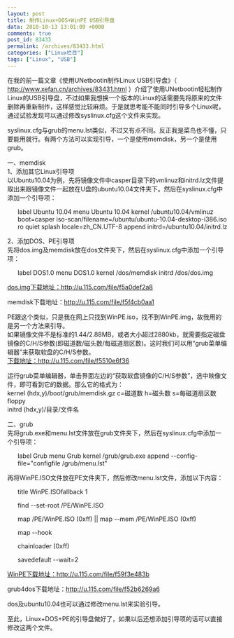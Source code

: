```yaml
---
layout: post
title: 制作Linux+DOS+WinPE USB引导盘
data: 2010-10-13 13:01:09 +0000
comments: true
post_id: 83433
permalink: /archives/83433.html
categories: ["Linux栏目"]
tags: ["Linux", "USB"]
---
```


在我的前一篇文章《使用UNetbootin制作Linux USB引导盘》（ http://www.xefan.cn/archives/83431.html ）介绍了使用UNetbootin轻松制作Linux的USB引导盘，不过如果我想换一个版本的Linux的话需要先将原来的文件删除再重新制作，这样感觉比较麻烦。于是就思考能不能同时引导多个Linux呢，通过试验发现可以通过修改syslinux.cfg这个文件来实现。

syslinux.cfg与grub的menu.lst类似，不过又有点不同。反正我是菜鸟也不懂，只要能用就行。有两个方法可以实现引导，一个是使用memdisk，另一个是使用grub。

一、memdisk  
1、添加其它Linux引导项  
以Ubuntu10.04为例，先将镜像文件中casper目录下的vmlinuz和initrd.lz文件提取出来跟镜像文件一起放在U盘的ubuntu10.04文件夹下。然后在syslinux.cfg中添加一个引导项：  
<ul> label Ubuntu 10.04  
menu Ubuntu 10.04  
kernel /ubuntu10.04/vmlinuz boot=casper iso-scan/filename=/ubuntu/ubuntu-10.04-desktop-i386.iso ro quiet splash locale=zh_CN.UTF-8  
append initrd=/ubuntu10.04/initrd.lz</ul>

2、添加DOS、PE引导项  
先将dos.img及memdisk放在dos文件夹下，然后在syslinux.cfg中添加一个引导项：  
<ul> label DOS1.0  
menu DOS1.0  
kernel /dos/memdisk  
initrd /dos/dos.img</ul>

<span style="text-decoration: underline">dos.img下载地址：http://u.115.com/file/f5a0def2a8

memdisk下载地址：http://u.115.com/file/f5f4cb0aa1</span>

PE跟这个类似，只是我在网上只找到WinPE.iso，找不到WinPE.img，故我用的是另一个方法来引导。  
如果镜像文件不是标准的1.44/2.88MB，或者大小超过2880kb，就需要指定磁盘镜像的C/H/S参数(即磁道数/磁头数/每磁道扇区数)。这时我们可以用“grub菜单编辑器”来获取软盘的C/H/S参数。  
<span style="text-decoration: underline">下载地址：http://u.115.com/file/f5510e6f36</span>  

运行grub菜单编辑器，单击界面左边的“获取软盘镜像的C/H/S参数”，选中映像文件，即可看到它的数据。那么它的格式为：  
kernel (hdx,y)/boot/grub/memdisk.gz c=磁道数 h=磁头数 s=每磁道扇区数 floppy  
initrd (hdx,y)/目录/文件名  

二、grub  
先将grub.exe和menu.lst文件放在grub文件夹下，然后在syslinux.cfg中添加一个引导项：  
<ul> label Grub  
menu Grub  
kernel /grub/grub.exe  
append --config-file="configfile /grub/menu.lst"</ul>

再将WinPE.ISO文件放在PE文件夹下，然后修改menu.lst文件，添加以下内容：  
<ul> title WinPE.ISOfallback 1  

find --set-root /PE/WinPE.ISO  

map /PE/WinPE.ISO (0xff) || map --mem /PE/WinPE.ISO (0xff)  

map --hook  

chainloader (0xff)

savedefault --wait=2</ul>

<span style="text-decoration: underline"> WinPE下载地址：http://u.115.com/file/f59f3e483b

grub4dos下载地址：http://u.115.com/file/f52b6269a6</span>

dos及ubuntu10.04也可以通过修改menu.lst来实验引导。

至此，Linux+DOS+PE的引导盘做好了，如果以后还想添加引导项的话可以直接修改这两个文件。
